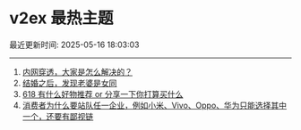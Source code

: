 # v2ex 最热主题

最近更新时间: 2025-05-16 18:03:03

--- 
1. [内网穿透，大家是怎么解决的？](https://www.v2ex.com/t/1132087) 
2. [结婚之后，发现老婆是女同](https://www.v2ex.com/t/1132118) 
3. [618 有什么好物推荐 or 分享一下你打算买什么](https://www.v2ex.com/t/1132105) 
4. [消费者为什么要站队任一企业，例如小米、Vivo、Oppo、华为只能选择其中一个，还要有鄙视链](https://www.v2ex.com/t/1132172) 
